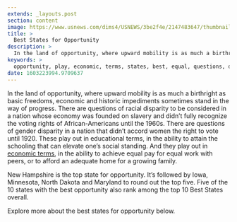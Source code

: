 ```yaml
--- 
extends: _layouts.post 
section: content 
image: https://www.usnews.com/dims4/USNEWS/3be2f4e/2147483647/thumbnail/1000x468/quality/85/?url=http%3A%2F%2Fmedia.beam.usnews.com%2F37%2F64%2Fed10d4474d7c9feee879e7f14bb4%2Fbs17-opportunity-main.jpg 
title: > 
  Best States for Opportunity 
description: > 
  In the land of opportunity, where upward mobility is as much a birthright as basic freedoms, economic and historic impediments sometimes stand in the way of progress.There are questions of gender disparity in a nation that didn’t accord women the right to vote until 1920.And they play out in economic terms, in the ability to achieve equal pay for equal work with peers, or to afford an adequate home for a growing family.Five of the 10 states with the best opportunity also rank among the top 10 Best States overall.Explore more about the best states for opportunity below. 
keywords: > 
  opportunity, play, economic, terms, states, best, equal, questions, disparity, nation 
date: 1603223994.9709637 
--- 
```

<div><p>In the land of opportunity, where upward mobility is as much a birthright as basic freedoms, economic and historic impediments sometimes stand in the way of progress. There are questions of racial disparity to be considered in a nation whose economy was founded on slavery and didn&#8217;t fully recognize the voting rights of African-Americans until the 1960s. There are questions of gender disparity in a nation that didn&#8217;t accord women the right to vote until 1920. These play out in educational terms, in the ability to attain the schooling that can elevate one&#8217;s social standing. And they play out in <a href="https://www.usnews.com/news/the-report/articles/2015/05/01/income-inequality-is-the-new-economic-issue" target="_blank">economic terms</a>, in the ability to achieve equal pay for equal work with peers, or to afford an adequate home for a growing family.</p><p>New Hampshire is the top state for opportunity. It&#8217;s followed by Iowa, Minnesota, North Dakota and Maryland to round out the top five. Five of the 10 states with the best opportunity also rank among the top 10 Best States overall.</p><p>Explore more about the best states for opportunity below. </p></div>